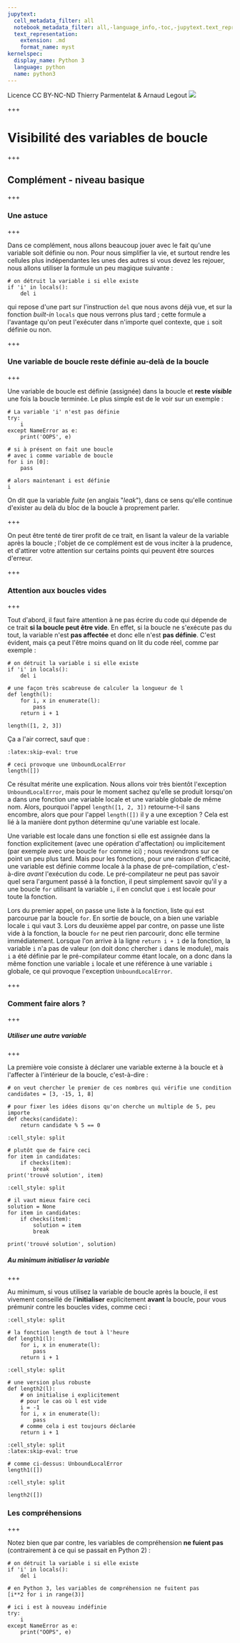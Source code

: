 ```yaml
---
jupytext:
  cell_metadata_filter: all
  notebook_metadata_filter: all,-language_info,-toc,-jupytext.text_representation.jupytext_version,-jupytext.text_representation.format_version
  text_representation:
    extension: .md
    format_name: myst
kernelspec:
  display_name: Python 3
  language: python
  name: python3
---
```


<div class="licence">
<span>Licence CC BY-NC-ND</span>
<span>Thierry Parmentelat &amp; Arnaud Legout</span>
<span><img src="media/both-logos-small-alpha.png" /></span>
</div>

+++

# Visibilité des variables de boucle

+++

## Complément - niveau basique

+++

### Une astuce

+++

Dans ce complément, nous allons beaucoup jouer avec le fait qu'une variable soit définie ou non. Pour nous simplifier la vie, et surtout rendre les cellules plus indépendantes les unes des autres si vous devez les rejouer, nous allons utiliser la formule un peu magique suivante :

```{code-cell}
# on détruit la variable i si elle existe
if 'i' in locals(): 
    del i      
```

qui repose d'une part sur l'instruction `del` que nous avons déjà vue, et sur la fonction *built-in* `locals` que nous verrons plus tard ; cette formule a l'avantage qu'on peut l'exécuter dans n'importe quel contexte, que `i` soit définie ou non.

+++

### Une variable de boucle reste définie au-delà de la boucle

+++

Une variable de boucle est définie (assignée) dans la boucle et **reste *visible*** une fois la boucle terminée. Le plus simple est de le voir sur un exemple :

```{code-cell}
# La variable 'i' n'est pas définie
try:
    i
except NameError as e:
    print('OOPS', e)
```

```{code-cell}
# si à présent on fait une boucle
# avec i comme variable de boucle
for i in [0]:
    pass

# alors maintenant i est définie
i
```

On dit que la variable *fuite* (en anglais "*leak*"), dans ce sens qu'elle continue d'exister  au delà du bloc de la boucle à proprement parler.

+++

On peut être tenté de tirer profit de ce trait, en lisant la valeur de la variable après la boucle ; l'objet de ce complément est de vous inciter à la prudence, et d'attirer votre attention sur certains points qui peuvent être sources d'erreur.

+++

### Attention aux boucles vides

+++

Tout d'abord, il faut faire attention à ne pas écrire du code qui dépende de ce trait **si la boucle peut être vide**. En effet, si la boucle ne s'exécute pas du tout, la variable n'est **pas affectée** et donc elle n'est **pas définie**. C'est évident, mais ça peut l'être moins quand on lit du code réel, comme par exemple :

```{code-cell}
# on détruit la variable i si elle existe
if 'i' in locals(): 
    del i   
```

```{code-cell}
# une façon très scabreuse de calculer la longueur de l
def length(l):
    for i, x in enumerate(l):
        pass
    return i + 1

length([1, 2, 3])
```

Ça a l'air correct, sauf que :

```{code-cell}
:latex:skip-eval: true

# ceci provoque une UnboundLocalError
length([])
```

Ce résultat mérite une explication. Nous allons voir très bientôt l'exception `UnboundLocalError`, mais pour le moment sachez qu'elle se produit lorsqu'on a dans une fonction une variable locale et une variable globale de même nom. Alors, pourquoi l'appel `length([1, 2, 3])` retourne-t-il sans encombre, alors que pour l'appel `length([])` il y a une exception ? Cela est lié à la manière dont python détermine qu'une variable est locale. 

Une variable est locale dans une fonction si elle est assignée dans la fonction explicitement (avec une opération d'affectation) ou implicitement (par exemple avec une boucle `for` comme ici) ; nous reviendrons sur ce point un peu plus tard. Mais pour les fonctions, pour une raison d'efficacité, une variable est définie comme locale à la phase de pré-compilation, c'est-à-dire *avant* l'exécution du code. Le pré-compilateur ne peut pas savoir quel sera l'argument passé à la fonction, il peut simplement savoir qu'il y a une boucle `for` utilisant la variable `i`, il en conclut que `i` est locale pour toute la fonction. 

Lors du premier appel, on passe une liste à la fonction, liste qui est parcourue par la boucle `for`. En sortie de boucle, on a bien une variable locale `i` qui vaut 3. Lors du deuxième appel par contre, on passe une liste vide à la fonction, la boucle `for` ne peut rien parcourir, donc elle termine immédiatement. Lorsque l'on arrive à la ligne `return i + 1` de la fonction, la variable `i` n'a pas de valeur (on doit donc chercher `i` dans le module), mais `i` a été définie par le pré-compilateur comme étant locale, on a donc dans la même fonction une variable `i` locale et une référence à une variable `i` globale, ce qui provoque l'exception `UnboundLocalError`.

+++

### Comment faire alors ?

+++

##### Utiliser une autre variable

+++

La première voie consiste à déclarer une variable externe à la boucle et à l'affecter à l'intérieur de la boucle, c'est-à-dire :

```{code-cell}
# on veut chercher le premier de ces nombres qui vérifie une condition
candidates = [3, -15, 1, 8]

# pour fixer les idées disons qu'on cherche un multiple de 5, peu importe
def checks(candidate):
    return candidate % 5 == 0
```

```{code-cell}
:cell_style: split

# plutôt que de faire ceci
for item in candidates:
    if checks(item):
        break
print('trouvé solution', item)
```

```{code-cell}
:cell_style: split

# il vaut mieux faire ceci
solution = None
for item in candidates:
    if checks(item):
        solution = item
        break

print('trouvé solution', solution)
```

##### Au minimum initialiser la variable

+++

Au minimum, si vous utilisez la variable de boucle après la boucle, il est vivement conseillé de l'**initialiser** explicitement **avant** la boucle, pour vous prémunir contre les boucles vides, comme ceci :

```{code-cell}
:cell_style: split

# la fonction length de tout à l'heure
def length1(l):
    for i, x in enumerate(l):
        pass
    return i + 1
```

```{code-cell}
:cell_style: split

# une version plus robuste 
def length2(l):
    # on initialise i explicitement
    # pour le cas où l est vide
    i = -1
    for i, x in enumerate(l):
        pass
    # comme cela i est toujours déclarée
    return i + 1
```

```{code-cell}
:cell_style: split
:latex:skip-eval: true

# comme ci-dessus: UnboundLocalError
length1([])
```

```{code-cell}
:cell_style: split

length2([])
```

### Les compréhensions

+++

Notez bien que par contre, les variables de compréhension **ne fuient pas** (contrairement à ce qui se passait en Python 2) :

```{code-cell}
# on détruit la variable i si elle existe
if 'i' in locals(): 
    del i   
```

```{code-cell}
# en Python 3, les variables de compréhension ne fuitent pas
[i**2 for i in range(3)]
```

```{code-cell}
# ici i est à nouveau indéfinie
try:
    i
except NameError as e:
    print("OOPS", e)
```
